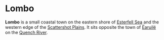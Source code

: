 # Lombo

**Lombo** is a small coastal town on the eastern shore of [Esterfell Sea](../../../mote/esterfell/lenya/esterfell-sea) and the western edge of the [Scattershot Plains](../../../mote/esterfell/lenya/scattershot-plains). It sits opposite the town of [Ëaruilë](../earuile) on the [Quench River](../../../mote/esterfell/lenya/quench-river).
